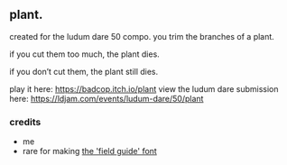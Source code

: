 ## plant.

created for the ludum dare 50 compo. you trim the branches of a plant.

if you cut them too much, the plant dies.

if you don’t cut them, the plant still dies.


play it here: https://badcop.itch.io/plant
view the ludum dare submission here: https://ldjam.com/events/ludum-dare/50/plant

### credits

- me
- rare for making [the 'field guide' font](https://rarelikeaunicorn.itch.io/field-guide)
